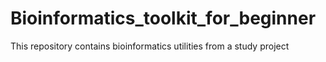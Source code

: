 # Bioinformatics_toolkit_for_beginner
This repository contains bioinformatics utilities from a study project
